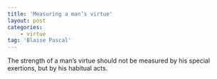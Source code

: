 ```yaml
---
title: 'Measuring a man’s virtue'
layout: post
categories:
    - virtue
tag: 'Blaise Pascal'
---
```


The strength of a man’s virtue should not be measured by his special exertions, but by his habitual acts.